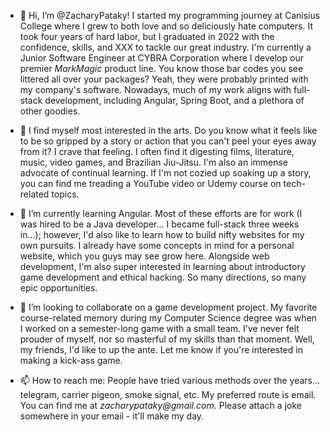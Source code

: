 - 👋 Hi, I’m @ZacharyPataky!  I started my programming journey at Canisius College where I grew to both love and so deliciously hate computers.  It took four years of hard labor, but I graduated in 2022 with the confidence, skills, and XXX to tackle our great industry.  I'm currently a Junior Software Engineer at CYBRA Corporation where I develop our premier _MarkMagic_ product line.  You know those bar codes you see littered all over your packages?  Yeah, they were probably printed with my company's software.  Nowadays, much of my work aligns with full-stack development, including Angular, Spring Boot, and a plethora of other goodies.

- 👀 I find myself most interested in the arts.  Do you know what it feels like to be so gripped by a story or action that you can't peel your eyes away from it?  I crave that feeling.  I often find it digesting films, literature, music, video games, and Brazilian Jiu-Jitsu.  I'm also an immense advocate of continual learning.  If I'm not cozied up soaking up a story, you can find me treading a YouTube video or Udemy course on tech-related topics.

- 🌱 I’m currently learning Angular.  Most of these efforts are for work (I was hired to be a Java developer... I became full-stack three weeks in...); however, I'd also like to learn how to build nifty websites for my own pursuits.  I already have some concepts in mind for a personal website, which you guys may see grow here.  Alongside web development, I'm also super interested in learning about introductory game development and ethical hacking.  So many directions, so many epic opportunities.

- 💞️ I’m looking to collaborate on a game development project.  My favorite course-related memory during my Computer Science degree was when I worked on a semester-long game with a small team.  I've never felt prouder of myself, nor so masterful of my skills than that moment.  Well, my friends, I'd like to up the ante.  Let me know if you're interested in making a kick-ass game.

- 📫 How to reach me: People have tried various methods over the years... telegram, carrier pigeon, smoke signal, etc.  My preferred route is email.  You can find me at _zacharypataky@gmail.com_.  Please attach a joke somewhere in your email - it'll make my day.

<!---
ZacharyPataky/ZacharyPataky is a ✨ special ✨ repository because its `README.md` (this file) appears on your GitHub profile.
You can click the Preview link to take a look at your changes.
--->
